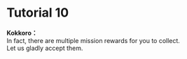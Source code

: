 # Tutorial 10

  
**Kokkoro：**  
In fact, there are multiple mission rewards for you to collect.  
Let us gladly accept them.  
